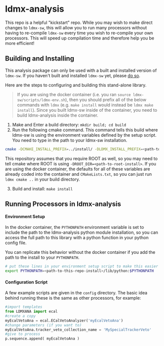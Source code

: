 # ldmx-analysis

This repo is a helpful "kickstart" repo.
While you may wish to make direct changes to `ldmx-sw`, 
this will allow you to run many processors without having to re-compile `ldmx-sw` 
every time you wish to re-compile your own processors.
This will speed up compilation time and therefore help you be more efficient!

## Building and Installing

This analysis package can only be used with a built and installed version of `ldmx-sw`.
If you haven't built and installed `ldmx-sw` yet, please [do so](https://github.com/LDMX-Software/ldmx-sw).

Here are the steps to configuring and building this stand-alone library.

> If you are using the docker container (i.e. you ran `source ldmx-sw/scripts/ldmx-env.sh`), then you should prefix all of the below commands with `ldmx` (e.g. `make install` would instead be `ldmx make install`). Since you built ldmx-sw inside of the container, you need to build ldmx-analysis inside the container.

1. Make and Enter a build directory: `mkdir build; cd build`
2. Run the following cmake command. This command tells this build where ldmx-sw is using the environment variables defined by the setup script. You need to type in the path to your ldmx-sw installation.
```bash
cmake -DCMAKE_INSTALL_PREFIX=../install/ -DLDMX_INSTALL_PREFIX=<path-to-ldmx-sw-install> ../
```
This repository assumes that you require ROOT as well, so you may need to tell cmake where ROOT is using `-DROOT_DIR=<path-to-root-install>`.
If you are using the docker container, the defaults for all of these variables are already coded into the container and `CMakeLists.txt`, so you can just run `ldmx cmake ..` in your build directory.

3. Build and install: `make install`

## Running Processors in ldmx-analysis

#### Environment Setup
In the docker container, the `PYTHONPATH` environment variable is set to include the path to the ldmx-analysis python module installation, so you can access the full path to this library with a python function in your python config file.

You can replicate this behavior without the docker container if you add the path to the install to your `PYTHONPATH`.
```bash
# put these lines in your environment setup script to make this easier (maybe ~/.bash_profile? or ~/.bashrc?)
export PYTHONPATH=<path-to-this-repo-install>/lib/python:$PYTHONPATH
```

#### Configuration Script
A few example scripts are given in the `config` directory.
The basic idea behind running these is the same as other processors, for example:
```python
#import templates
from LDMXANA import ecal
#create a copy
myEcalVetoAna = ecal.ECalVetoAnalyzer('myEcalVetoAna')
#change parameters (if you want to)
myEcalVetoAna.tracker_veto_collection_name = 'MySpecialTrackerVeto'
#give to process
p.sequence.append( myEcalVetoAna )
```

